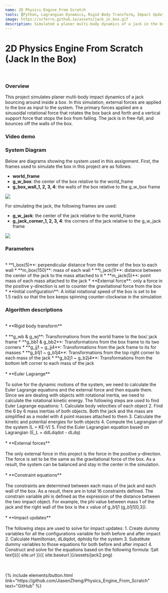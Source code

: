 ```yaml
---
name: 2D Physics Engine From Scratch 
tools: [Python, Lagrangian Dynamics, Rigid Body Transform, Impact Update]
image: https://scferro.github.io/assets/jack_in_box.gif
description: Simulated a planer multi-body dynamics of a jack in the box with external forces and impacts.
---
```


# 2D Physics Engine From Scratch (Jack In the Box) 
<br>

### Overview
This project simulates planer multi-body impact dynamics of a jack bouncing around inside a box. In this simulation, external forces are applied to the box as input to the system. The primary forces applied are a sinusoidal rotational force that rotates the box back and forth and a vertical support force that stops the box from falling. The jack is in free-fall, and bounces off the walls of the box. 


### Video demo


### System Diagram
Below are diagrams showing the system used in this assignment. First, the frames used to simulate the box in this project are as follows:
- **world_frame**
- **g_w_box**: the center of the box relative to the world_frame
- **g_box_wall_1, 2, 3, 4**: the walls of the box relative to the g_w_box frame

<img src="{{ site.url }}{{ site.baseurl }}/assets/box_frames.jpeg"/>

For simulating the jack, the following frames are used:
- **g_w_jack**: the center of the jack relative to the world_frame
- **g_jack_corner_1, 2, 3, 4**: the corners of the jack relative to the g_w_jack frame

<img src="{{ site.url }}{{ site.baseurl }}/assets/jack_frames.jpeg"/>


### Parameters
<br>
* **l_box(5)**: perpendicular distance from the center of the box to each wall
* **m_box(150)**: mass of each wall
* **l_jack(1)**: distance between the center of the jack to the mass attached to it
* **m_jack(5)**: point mass of each mass attached to the jack
* **External force**: only a force in the positive y-direction is set to counter the gravitational force from the box
* **Initial configuration**: A initial rotational speed of the box is set to be 1.5 rad/s so that the box keeps spinning counter-clockwise in the simulation


### Algorithm descriptions
<br>
* **Rigid body transform** <br><br>
    * **g_wb & g_wj**: Transformations from the world frame to the box/ jack frame
    * **g_bb1 & g_bb2**: Transformations from the box frame to its two corners
    * **g_jj1 ~ g_jj4**: Transformations from the jack frame to its for masses
    * **g_b1j1 ~ g_b1j4**: Transformations from the top right corner to each mass of the jack
    * **g_b2j1 ~ g_b2j4**: Transformations from the bottom left corner to each mass of the jack 
<br><br>
* **Euler Lagrange**<br><br>
To solve for the dynamic motions of the system, we need to calculate the Euler Lagrange equations and the external force and then equate them. Since we are dealing with objects with rotational inertia, we need to calculate the rotational kinetic energy. The following steps are used to find Euler Lagrange equations:
    1. Calculate body velocities of each object
    2. Find the 6 by 6 mass inertias of both objects. Both the jack and the mass are simplified as a model with 4 point masses attached to them
    3. Calculate the kinetic and potential energies for both objects
    4. Compute the Lagrangian of the system (L = KE-V)
    5. Find the Euler Lagrangian equation based on Lagrangian (E_L = ddLdqdot - dLdq)
<br><br>
* **External forces**<br><br>
The only external force in this project is the force in the positive y-direction. The force is set to be the same as the gravitational force of the box. As a result, the system can be balanced and stay in the center in the simulation.
<br><br>
* **Constraint equations**<br><br>
The constraints are determined between each mass of the jack and each wall of the box. As a result, there are in total 16 constraints defined. The constrain variable phi is defined as the expression of the distance between the two impact object. For example, the phi value between mass 1 of the jack and the right wall of the box is the x value of g_b1j1 (g_b1j1[0,3]).
<br><br>
* **Impact updates**<br><br>
The following steps are used to solve for impact updates:
    1. Create dummy variables for all the configurations variable for both before and after impact
    2. Calculate Hamiltonian, dLdqdot, dphidq for the system
    3. Substitute dummy variables to those equations for both before and after impact
    4. Construct and solve for the equations based on the following formula:
    ![alt text]({{ site.url }}{{ site.baseurl }}/assets/jack2.png) <br><br><br>

<p class="text-center">
{% include elements/button.html link="https://github.com/JiasenZheng/Physics_Engine_From_Scratch" text="GitHub" %}
</p>
